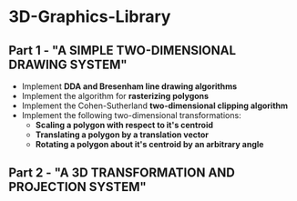 # 3D-Graphics-Library

## Part 1 - "A SIMPLE TWO-DIMENSIONAL DRAWING SYSTEM"

- Implement **DDA and Bresenham line drawing algorithms**
- Implement the algorithm for **rasterizing polygons**
- Implement the Cohen-Sutherland **two-dimensional clipping algorithm**
- Implement the following two-dimensional transformations:
   - **Scaling a polygon with respect to it's centroid**
   - **Translating a polygon by a translation vector**
   - **Rotating a polygon about it's centroid by an arbitrary angle**

## Part 2 - "A 3D TRANSFORMATION AND PROJECTION SYSTEM"
